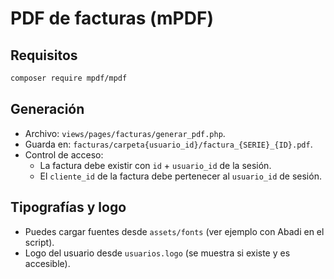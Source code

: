 # PDF de facturas (mPDF)

## Requisitos
```bash
composer require mpdf/mpdf
```

## Generación
- Archivo: `views/pages/facturas/generar_pdf.php`.
- Guarda en: `facturas/carpeta{usuario_id}/factura_{SERIE}_{ID}.pdf`.
- Control de acceso:
  - La factura debe existir con `id` + `usuario_id` de la sesión.
  - El `cliente_id` de la factura debe pertenecer al `usuario_id` de sesión.

## Tipografías y logo
- Puedes cargar fuentes desde `assets/fonts` (ver ejemplo con Abadi en el script).
- Logo del usuario desde `usuarios.logo` (se muestra si existe y es accesible).
